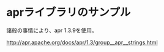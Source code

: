 # aprライブラリのサンプル

諸般の事情により、apr 1.3.9を使用。

http://apr.apache.org/docs/apr/1.3/group__apr__strings.html
